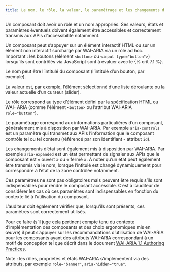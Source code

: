 ```yaml
---
title: Le nom, le rôle, la valeur, le paramétrage et les changements d’états
---
```


Un composant doit avoir un rôle et un nom appropriés. Ses valeurs, états et
paramètres éventuels doivent également être accessibles et correctement
transmis aux APIs d’accessibilité notamment.

Un composant peut s’appuyer sur un élément interactif HTML ou sur un élément
non interactif surchargé par WAI-ARIA via un rôle ad hoc. Important : les
boutons (élément `<button>` ou `<input type="button">`) lorsqu’ils sont
contrôlés via JavaScript sont à évaluer avec le {% crit 7.1 %}.

Le nom peut être l’intitulé du composant (l’intitulé d’un bouton, par
exemple).

La valeur est, par exemple, l’élément sélectionné d’une liste déroulante ou la
valeur actuelle d’un curseur (slider).

Le rôle correspond au type d’élément défini par la spécification HTML ou WAI-
ARIA (comme l'élément `<button>` ou l’attribut WAI-ARIA `role="button"`).

Le paramétrage correspond aux informations particulières d’un composant,
généralement mis à disposition par WAI-ARIA. Par exemple `aria-controls` est un
paramètre qui transmet aux APIs l’information que le composant contrôle tel ou
tel contenu (référencé par son identifiant - attribut `id`).

Les changements d’état sont également mis à disposition par WAI-ARIA. Par
exemple `aria-expanded` est un état permettant de signaler aux APIs que le
composant est « ouvert » ou « fermé ». À noter qu’un état peut également être
transmis via le nom, lorsque l’intitulé est changé dynamiquement pour
correspondre à l’état de la zone contrôlée notamment.

Ces paramètres ne sont pas obligatoires mais peuvent être requis s’ils sont
indispensables pour rendre le composant accessible. C’est à l’auditeur de
considérer les cas où ces paramètres sont indispensables en fonction du
contexte lié à l’utilisation du composant.

L’auditeur doit également vérifier que, lorsqu’ils sont présents, ces
paramètres sont correctement utilisés.

Pour ce faire (s’il juge cela pertinent compte tenu du contexte
d’implémentation des composants et des choix ergonomiques mis en œuvre) il
peut s’appuyer sur les recommandations d’utilisation de WAI-ARIA pour les
composants ayant des attributs WAI-ARIA correspondant à un motif de conception
tel que décrit dans le document <span lang="en">[WAI-ARIA 1.1 Authoring
Practices](http://www.w3.org/TR/wai-aria-practices/)</span>.

Note : les rôles, propriétés et états WAI-ARIA s’implémentent via des
attributs, par exemple `role="banner"`, `aria-hidden="true"`.
